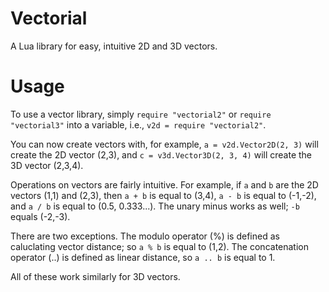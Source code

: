 # Vectorial
A Lua library for easy, intuitive 2D and 3D vectors.

# Usage
To use a vector library, simply `require "vectorial2"` or `require "vectorial3"` into a variable, i.e., `v2d = require "vectorial2"`.

You can now create vectors with, for example, `a = v2d.Vector2D(2, 3)` will create the 2D vector (2,3), and `c = v3d.Vector3D(2, 3, 4)` will create the 3D vector (2,3,4).

Operations on vectors are fairly intuitive. For example, if `a` and `b` are the 2D vectors (1,1) and (2,3), then `a + b` is equal to (3,4), `a - b` is equal to (-1,-2), and `a / b` is equal to (0.5, 0.333...). The unary minus works as well; `-b` equals (-2,-3). 

There are two exceptions. The modulo operator (%) is defined as caluclating vector distance; so `a % b` is equal to (1,2). The concatenation operator (..) is defined as linear distance, so `a .. b` is equal to 1. 

All of these work similarly for 3D vectors.

